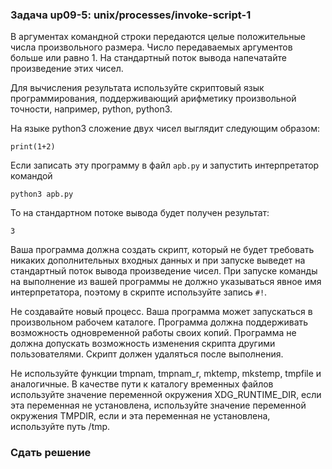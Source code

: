 ### Задача up09-5: unix/processes/invoke-script-1

В аргументах командной строки передаются целые положительные числа
произвольного размера. Число передаваемых аргументов больше или равно 1.
На стандартный поток вывода напечатайте произведение этих чисел.

Для вычисления результата используйте скриптовый язык программирования,
поддерживающий арифметику произвольной точности, например, python,
python3.

На языке python3 сложение двух чисел выглядит следующим образом:

    print(1+2)

Если записать эту программу в файл `apb.py` и запустить интерпретатор
командой

    python3 apb.py

То на стандартном потоке вывода будет получен результат:

    3

Ваша программа должна создать скрипт, который не будет требовать никаких
дополнительных входных данных и при запуске выведет на стандартный поток
вывода произведение чисел. При запуске команды на выполнение из вашей
программы не должно указываться явное имя интерпретатора, поэтому в
скрипте используйте запись `#!`.

Не создавайте новый процесс. Ваша программа может запускаться в
произвольном рабочем каталоге. Программа должна поддерживать возможность
одновременной работы своих копий. Программа не должна допускать
возможность изменения скрипта другими пользователями. Скрипт должен
удаляться после выполнения.

Не используйте функции tmpnam, tmpnam\_r, mktemp, mkstemp, tmpfile и
аналогичные. В качестве пути к каталогу временных файлов используйте
значение переменной окружения XDG\_RUNTIME\_DIR, если эта переменная не
установлена, используйте значение переменной окружения TMPDIR, если и
эта переменная не установлена, используйте путь /tmp.

### Сдать решение
